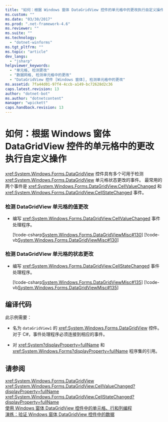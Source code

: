 ```yaml
---
title: "如何：根据 Windows 窗体 DataGridView 控件的单元格中的更改执行自定义操作 | Microsoft Docs"
ms.custom: ""
ms.date: "03/30/2017"
ms.prod: ".net-framework-4.6"
ms.reviewer: ""
ms.suite: ""
ms.technology: 
  - "dotnet-winforms"
ms.tgt_pltfrm: ""
ms.topic: "article"
dev_langs: 
  - "jsharp"
helpviewer_keywords: 
  - "单元格, 检测更改"
  - "数据网格, 检测单元格中的更改"
  - "DataGridView 控件 [Windows 窗体], 检测单元格中的更改"
ms.assetid: 7fa44d01-97f4-4ccb-a149-bc72628d2c36
caps.latest.revision: 13
author: "dotnet-bot"
ms.author: "dotnetcontent"
manager: "wpickett"
caps.handback.revision: 13
---
```

# 如何：根据 Windows 窗体 DataGridView 控件的单元格中的更改执行自定义操作
<xref:System.Windows.Forms.DataGridView> 控件具有多个可用于检测 <xref:System.Windows.Forms.DataGridView> 单元格状态更改的事件。  最常用的两个事件是 <xref:System.Windows.Forms.DataGridView.CellValueChanged> 和 <xref:System.Windows.Forms.DataGridView.CellStateChanged> 事件。  
  
### 检测 DataGridView 单元格的值更改  
  
-   编写 <xref:System.Windows.Forms.DataGridView.CellValueChanged> 事件处理程序。  
  
     [!code-csharp[System.Windows.Forms.DataGridViewMisc#130](../../../../samples/snippets/csharp/VS_Snippets_Winforms/System.Windows.Forms.DataGridViewMisc/CS/datagridviewmisc.cs#130)]
     [!code-vb[System.Windows.Forms.DataGridViewMisc#130](../../../../samples/snippets/visualbasic/VS_Snippets_Winforms/System.Windows.Forms.DataGridViewMisc/VB/datagridviewmisc.vb#130)]  
  
### 检测 DataGridView 单元格的状态更改  
  
-   编写 <xref:System.Windows.Forms.DataGridView.CellStateChanged> 事件处理程序。  
  
     [!code-csharp[System.Windows.Forms.DataGridViewMisc#135](../../../../samples/snippets/csharp/VS_Snippets_Winforms/System.Windows.Forms.DataGridViewMisc/CS/datagridviewmisc.cs#135)]
     [!code-vb[System.Windows.Forms.DataGridViewMisc#135](../../../../samples/snippets/visualbasic/VS_Snippets_Winforms/System.Windows.Forms.DataGridViewMisc/VB/datagridviewmisc.vb#135)]  
  
## 编译代码  
 此示例需要：  
  
-   名为 `dataGridView1` 的 <xref:System.Windows.Forms.DataGridView> 控件。  对于 C\#，事件处理程序必须连接到相应的事件。  
  
-   对 <xref:System?displayProperty=fullName> 和 <xref:System.Windows.Forms?displayProperty=fullName> 程序集的引用。  
  
## 请参阅  
 <xref:System.Windows.Forms.DataGridView>   
 <xref:System.Windows.Forms.DataGridView.CellValueChanged?displayProperty=fullName>   
 <xref:System.Windows.Forms.DataGridView.CellStateChanged?displayProperty=fullName>   
 [使用 Windows 窗体 DataGridView 控件中的单元格、行和列编程](../../../../docs/framework/winforms/controls/programming-with-cells-rows-and-columns-in-the-datagrid.md)   
 [演练：验证 Windows 窗体 DataGridView 控件中的数据](../../../../docs/framework/winforms/controls/walkthrough-validating-data-in-the-windows-forms-datagridview-control.md)